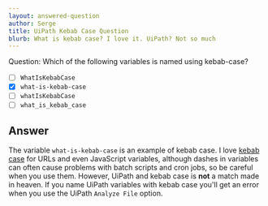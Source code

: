 ```yaml
---
layout: answered-question
author: Serge
title: UiPath Kebab Case Question
blurb: What is kebab case? I love it. UiPath? Not so much
---
```


Question: Which of the following variables is named using kebab-case?

- [ ]   `WhatIsKebabCase`
- [x]   `what-is-kebab-case`
- [ ]   `whatIsKebabCase`
- [ ]   `what_is_kebab_case`

## Answer

The variable `what-is-kebab-case` is an example of kebab case.
I love [kebab case](https://www.theserverside.com/blog/Coffee-Talk-Java-News-Stories-and-Opinions/Why-you-should-make-kebab-case-a-URL-naming-convention-best-practice) for URLs and even JavaScript variables, although dashes in variables can often cause problems with batch scripts and cron jobs, so be careful when you use them.
However, UiPath and kebab case is **not** a match made in heaven. If you name UiPath variables with kebab case you'll get an error when you use the UiPath `Analyze File` option.

